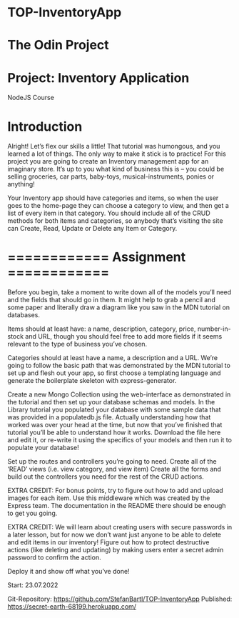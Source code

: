 # TOP-InventoryApp

# The Odin Project

# Project: Inventory Application
NodeJS Course

# Introduction
Alright! Let’s flex our skills a little! That tutorial was humongous, and you learned a lot of things. The only way to make it stick is to practice! For this project you are going to create an Inventory management app for an imaginary store. It’s up to you what kind of business this is – you could be selling groceries, car parts, baby-toys, musical-instruments, ponies or anything!

Your Inventory app should have categories and items, so when the user goes to the home-page they can choose a category to view, and then get a list of every item in that category. You should include all of the CRUD methods for both items and categories, so anybody that’s visiting the site can Create, Read, Update or Delete any Item or Category.

# ============ Assignment ============
Before you begin, take a moment to write down all of the models you’ll need and the fields that should go in them. It might help to grab a pencil and some paper and literally draw a diagram like you saw in the MDN tutorial on databases.

Items should at least have: a name, description, category, price, number-in-stock and URL, though you should feel free to add more fields if it seems relevant to the type of business you’ve chosen.

Categories should at least have a name, a description and a URL.
We’re going to follow the basic path that was demonstrated by the MDN tutorial to set up and flesh out your app, so first choose a templating language and generate the boilerplate skeleton with express-generator.

Create a new Mongo Collection using the web-interface as demonstrated in the tutorial and then set up your database schemas and models.
In the Library tutorial you populated your database with some sample data that was provided in a populatedb.js file. Actually understanding how that worked was over your head at the time, but now that you’ve finished that tutorial you’ll be able to understand how it works. Download the file here and edit it, or re-write it using the specifics of your models and then run it to populate your database!

Set up the routes and controllers you’re going to need.
Create all of the ‘READ’ views (i.e. view category, and view item)
Create all the forms and build out the controllers you need for the rest of the CRUD actions.

EXTRA CREDIT: For bonus points, try to figure out how to add and upload images for each item. Use this middleware which was created by the Express team. The documentation in the README there should be enough to get you going.

EXTRA CREDIT: We will learn about creating users with secure passwords in a later lesson, but for now we don’t want just anyone to be able to delete and edit items in our inventory! Figure out how to protect destructive actions (like deleting and updating) by making users enter a secret admin password to confirm the action.

Deploy it and show off what you’ve done!

Start: 23.07.2022


Git-Repository:
https://github.com/StefanBartl/TOP-InventoryApp
Published:
https://secret-earth-68199.herokuapp.com/ 